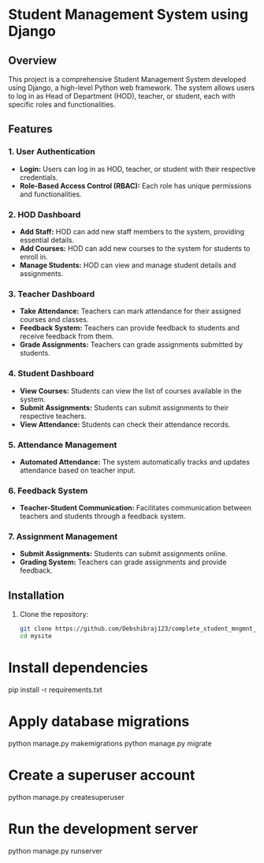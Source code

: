 # Student Management System using Django

## Overview

This project is a comprehensive Student Management System developed using Django, a high-level Python web framework. The system allows users to log in as Head of Department (HOD), teacher, or student, each with specific roles and functionalities.

## Features

### 1. User Authentication

- **Login:** Users can log in as HOD, teacher, or student with their respective credentials.
- **Role-Based Access Control (RBAC):** Each role has unique permissions and functionalities.

### 2. HOD Dashboard

- **Add Staff:** HOD can add new staff members to the system, providing essential details.
- **Add Courses:** HOD can add new courses to the system for students to enroll in.
- **Manage Students:** HOD can view and manage student details and assignments.

### 3. Teacher Dashboard

- **Take Attendance:** Teachers can mark attendance for their assigned courses and classes.
- **Feedback System:** Teachers can provide feedback to students and receive feedback from them.
- **Grade Assignments:** Teachers can grade assignments submitted by students.

### 4. Student Dashboard

- **View Courses:** Students can view the list of courses available in the system.
- **Submit Assignments:** Students can submit assignments to their respective teachers.
- **View Attendance:** Students can check their attendance records.

### 5. Attendance Management

- **Automated Attendance:** The system automatically tracks and updates attendance based on teacher input.

### 6. Feedback System

- **Teacher-Student Communication:** Facilitates communication between teachers and students through a feedback system.

### 7. Assignment Management

- **Submit Assignments:** Students can submit assignments online.
- **Grading System:** Teachers can grade assignments and provide feedback.

## Installation

1. Clone the repository:

   ```bash
   git clone https://github.com/Debshibraj123/complete_student_mngmnt_system_using_django.git
   cd mysite
# Install dependencies

pip install -r requirements.txt

# Apply database migrations

python manage.py makemigrations 
python manage.py migrate

# Create a superuser account

python manage.py createsuperuser

# Run the development server

python manage.py runserver
